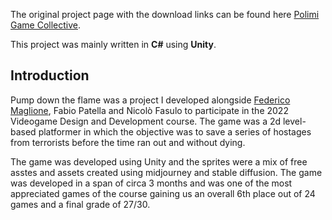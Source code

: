 The original project page with the download links can be found here <a href="https://polimi-game-collective.itch.io/pump-down-the-flame">Polimi Game Collective</a>.

This project was mainly written in **C#** using **Unity**.

<h2>Introduction</h2>
Pump down the flame was a project I developed alongside <a href="https://www.linkedin.com/in/federico-maglione-463358126/">Federico Maglione</a>, Fabio Patella and Nicolò Fasulo to participate in the 2022 Videogame Design and Development course. The game was a 2d level-based platformer in which the objective was to save a series of hostages from terrorists before the time ran out and without dying.

The game was developed using Unity and the sprites were a mix of free asstes and assets created using midjourney and stable diffusion. The game was developed in a span of circa 3 months and was one of the most appreciated games of the course gaining us an overall 6th place out of 24 games and a final grade of 27/30.
